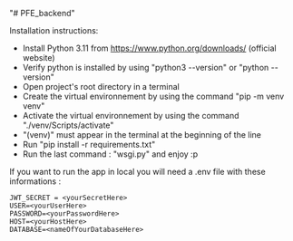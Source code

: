"# PFE_backend" 

Installation instructions:

* Install Python 3.11 from https://www.python.org/downloads/ (official website)
* Verify python is installed by using "python3 --version" or "python --version"
* Open project's root directory in a terminal
* Create the virtual environnement by using the command "pip -m venv venv"
* Activate the virtual environnement by using the command "./venv/Scripts/activate"
* "(venv)" must appear in the terminal at the beginning of the line
* Run "pip install -r requirements.txt"
* Run the last command : "wsgi.py" and enjoy :p

If you want to run the app in local you will need a .env file with these informations : 

```shell
JWT_SECRET = <yourSecretHere>
USER=<yourUserHere>
PASSWORD=<yourPasswordHere>
HOST=<yourHostHere>
DATABASE=<nameOfYourDatabaseHere>
```
